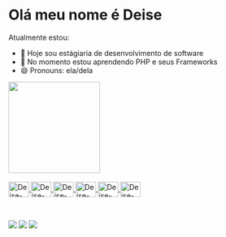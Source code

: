 ### 

<h1>Olá meu nome é Deise</h1>


Atualmente estou:

- 🔭 Hoje sou estágiaria de desenvolvimento de software 
- 🌱 No momento estou aprendendo PHP e seus Frameworks 
- 😄 Pronouns: ela/dela

<div>
  <a href="https://github.com/DeiseCorreia">
  <img height="180em" src="https://github-readme-stats.vercel.app/api/top-langs/?username=deisecorreia&layout=compact&langs_count=7&theme=dark"/>
</div>
  
<div style="display: inline_block"><br>
  <img align="center" alt="Deise-PHP" height="30" width="40" src="https://newrelic.com/assets/pages/apm/php/php-elephant-logo-bd4f9d83be8c8563248fe4793f90bae7.png"/>
  <img align="center" alt="Deise-Laravel" height="30" width="40"   src="https://assets.bigcartel.com/account_images/3152111/laravel-logo.png?auto=format&fit=max&h=1200&w=1200"/>
  <img align="center" alt="Deise-Java" height="30" width="40"src="https://o.remove.bg/downloads/f8b08ccf-1f20-4be1-ad2d-09027fc29120/th-removebg-preview.png"/>
  <img align="center" alt="Deise-JavaScript" height="30" width="40"src="https://o.remove.bg/downloads/f9c3aac4-6535-4c3f-a1c2-10a3b61ac991/456-4562295_library-of-javascript-icon-graphic-freeuse-png-files-removebg-preview.png"/>
  <img align="center" alt="Deise-HTML" height="30" width="40"src="https://icons.iconarchive.com/icons/martz90/hex/512/html-5-icon.png"/>
   <img align="center" alt="Deise-CSS" height="30" width="40"src="https://o.remove.bg/downloads/85c11d23-2494-4b59-943c-4f75b62ab238/464-4640184_css3-png-download-css-icon-transparent-png-removebg-preview.png"/>
</div>
  
  ##
  
<div style="display: incline_block"><br>
    <a href="https://www.instagram.com/deisecorreia.10/" target="_blank"><img     src="https://img.shields.io/badge/-Instagram-%23E4405F?style=for-the-badge&logo=instagram&logoColor=white" target="_blank"></a>
    <a href = "mailto:deisecorreia@gmail.com"><img src="https://img.shields.io/badge/-Gmail-%23333?style=for-the-badge&logo=gmail&logoColor=white" target="_blank"></a>
    <a href="https://www.linkedin.com/in/deisecorreia01/" target="_blank"><img src="https://img.shields.io/badge/-LinkedIn-%230077B5?style=for-the-badge&logo=linkedin&logoColor=white" target="_blank"></a> 
 
</div>
  
  
  
